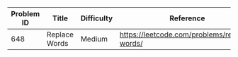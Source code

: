 | Problem ID | Title | Difficulty | Reference
| --- | --- | --- | ---
| 648 | Replace Words | Medium | https://leetcode.com/problems/replace-words/
